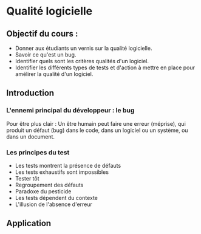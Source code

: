# Qualité logicielle

## Objectif du cours : 

* Donner aux étudiants un vernis sur la qualité logicielle.
* Savoir ce qu'est un bug.
* Identifier quels sont les critères qualités d'un logiciel.
* Identifier les différents types de tests et d'action à mettre en place pour amélirer la qualité d'un logiciel.


## Introduction

### L'ennemi principal du développeur : le bug

Pour être plus clair : Un être humain peut faire une erreur (méprise), qui produit un défaut (bug) dans le code, dans un logiciel ou un système, ou dans un document.

### Les principes du test

* Les tests montrent la présence de défauts
* Les tests exhaustifs sont impossibles
* Tester tôt
* Regroupement des défauts
* Paradoxe du pesticide
* Les tests dépendent du contexte
* L'illusion de l'absence d'erreur



## Application